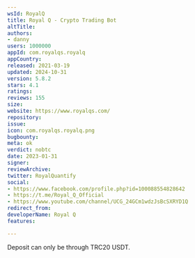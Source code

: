 ```yaml
---
wsId: RoyalQ
title: Royal Q - Crypto Trading Bot
altTitle: 
authors:
- danny
users: 1000000
appId: com.royalqs.royalq
appCountry: 
released: 2021-03-19
updated: 2024-10-31
version: 5.8.2
stars: 4.1
ratings: 
reviews: 155
size: 
website: https://www.royalqs.com/
repository: 
issue: 
icon: com.royalqs.royalq.png
bugbounty: 
meta: ok
verdict: nobtc
date: 2023-01-31
signer: 
reviewArchive: 
twitter: RoyalQuantify
social:
- https://www.facebook.com/profile.php?id=100088554828642
- https://t.me/Royal_Q_Official
- https://www.youtube.com/channel/UCG_24GCm1wdzJsBcSXRYD1Q
redirect_from: 
developerName: Royal Q
features: 

---
```


Deposit can only be through TRC20 USDT. 